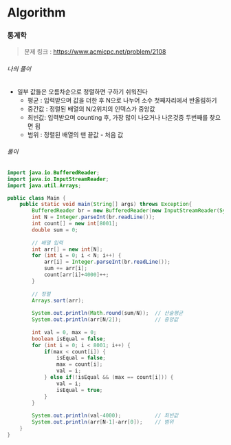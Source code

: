 # Algorithm

### 통계학

> 문제 링크 : https://www.acmicpc.net/problem/2108



###### 나의 풀이

* 일부 값들은 오름차순으로 정렬하면 구하기 쉬워진다
  * 평균 : 입력받으며 값을 더한 후 N으로 나누어 소수 첫째자리에서 반올림하기
  * 중간값 : 정렬된 배열의 N/2위치의 인덱스가 중앙값
  * 최빈값: 입력받으며 counting 후, 가장 많이 나오거나 나온것중 두번째를 찾으면 됨
  * 범위 : 정렬된 배열의 맨 끝값 - 처음 값




###### 풀이

~~~java
import java.io.BufferedReader;
import java.io.InputStreamReader;
import java.util.Arrays;

public class Main {
	public static void main(String[] args) throws Exception{
		BufferedReader br = new BufferedReader(new InputStreamReader(System.in));
		int N = Integer.parseInt(br.readLine());
		int count[] = new int[8001];
		double sum = 0;
		
		// 배열 입력
		int arr[] = new int[N];
		for (int i = 0; i < N; i++) {
			arr[i] = Integer.parseInt(br.readLine());
			sum += arr[i];
			count[arr[i]+4000]++;
		}
		
		// 정렬
		Arrays.sort(arr);
		
		System.out.println(Math.round(sum/N));	// 산술평균
		System.out.println(arr[N/2]);			// 중앙값
		
		int val = 0, max = 0;
		boolean isEqual = false;
		for (int i = 0; i < 8001; i++) {
			if(max < count[i]) {
				isEqual = false;
				max = count[i];
				val = i;
			} else if(!isEqual && (max == count[i])) {
				val = i;
				isEqual = true;
			}
		}
		
		System.out.println(val-4000);			// 최빈값
		System.out.println(arr[N-1]-arr[0]);	// 범위
	}
}
~~~